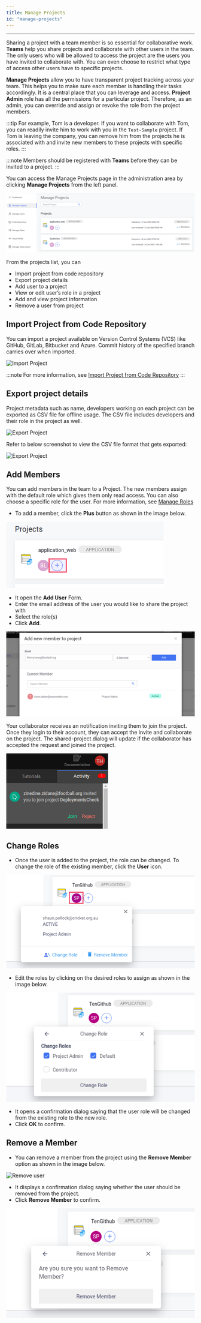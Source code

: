 ```yaml
---
title: Manage Projects
id: "manage-projects"
---
```

---

Sharing a project with a team member is so essential for collaborative work. **Teams** help you share projects and collaborate with other users in the team. The only users who will be allowed to access the project are the users you have invited to collaborate with. You can even choose to restrict what type of access other users have to specific projects.

**Manage Projects** allow you to have transparent project tracking across your team. This helps you to make sure each member is handling their tasks accordingly. It is a central place that you can leverage and access. **Project Admin** role has all the permissions for a particular project. Therefore, as an admin, you can override and assign or revoke the role from the project members.

:::tip
For example, Tom is a developer. If you want to collaborate with Tom, you can readily invite him to work with you in the `Test-Sample` project. If Tom is leaving the company, you can remove him from the projects he is associated with and invite new members to these projects with specific roles.
:::

:::note
Members should be registered with **Teams** before they can be invited to a project.
:::

You can access the Manage Projects page in the administration area by clicking **Manage Projects** from the left panel.

![Manage projects](/learn/assets/TeamManageProjects.png)

From the projects list, you can

- Import project from code repository
- Export project details
- Add user to a project  
- View or edit user’s role in a project  
- Add and view project information  
- Remove a user from project

## Import Project from Code Repository

You can import a project available on Version Control Systems (VCS) like GitHub, GitLab, Bitbucket and Azure. Commit history of the specified branch carries over when imported.

![Import Project](/learn/assets/wm_restructureMP_2_f.png)

:::note
For more information, see [Import Project from Code Repository](/learn/teams/import-vcs-project)
:::

## Export project details

Project metadata such as name, developers working on each project can be exported as CSV file for offline usage. The CSV file includes developers and their role in the project as well.

![Export Project](/learn/assets/wm_exportProjectdata.png)

Refer to below screenshot to view the CSV file format that gets exported:

![Export Project](/learn/assets/wm_exportedCSVfile.png)

## Add Members

You can add members in the team to a Project. The new members assign with the default role which gives them only read access. You can also choose a specific role for the user. For more information, see [Manage Roles](/learn/teams/manage-roles)

- To add a member, click the **Plus** button as shown in the image below.

![Add users](/learn/assets/TeamProjectAddUserButton.png)

- It open the **Add User** Form.
- Enter the email address of the user you would like to share the project with
- Select the role(s)
- Click **Add**.  

![Add user](/learn/assets/TeamAddMemberToProject.png)

Your collaborator receives an notification inviting them to join the project. Once they login to their account, they can accept the invite and collaborate on the project. The shared-project dialog will update if the collaborator has accepted the request and joined the project.

![Project Invite](/learn/assets/projectSharingInvite.png)

## Change Roles

- Once the user is added to the project, the role can be changed. To change the role of the existing member, click the **User** icon.

![Change user role](/learn/assets/TeamProjectChangeRole.png)

- Edit the roles by clicking on the desired roles to assign as shown in the image below.

![Change user role](/learn/assets/TeamProjectChangeRoleConfirm.png)

- It opens a confirmation dialog saying that the user role will be changed from the existing role to the new role.
- Click **OK** to confirm.

## Remove a Member

- You can remove a member from the project using the **Remove Member** option as shown in the image below.

![Remove user](/learn/assets/TeamProjectRemoveMember.png)

- It displays a confirmation dialog saying whether the user should be removed from the project.
- Click **Remove Member** to confirm.

![Remove user](/learn/assets/TeamRemoveUserFromProjectConfirm.png)
